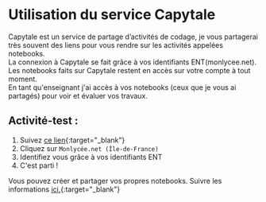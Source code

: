 # Utilisation du service Capytale

Capytale est un service de partage d’activités de codage, je vous partagerai très souvent des liens pour vous rendre sur les activités appelées notebooks.  
La connexion à Capytale se fait grâce à vos identifiants ENT(monlycee.net).  
Les notebooks faits sur Capytale restent en accès sur votre compte à tout moment.  
En tant qu'enseignant j'ai accès à vos notebooks (ceux que je vous ai partagés) pour voir et évaluer vos travaux.  


## Activité-test : 

1. Suivez [ce lien](https://capytale2.ac-paris.fr/web/c/d1e1-631434/mln){:target="_blank"} 
2. Cliquez sur ```Monlycée.net (Île-de-France)```
3. Identifiez vous grâce à vos identifiants ENT
4. C'est parti !

Vous pouvez créer et partager vos propres notebooks.
Suivre les informations [ici.](https://capytale2.ac-paris.fr/wiki/doku.php?id=eleves_en_autonomie){:target="_blank"}